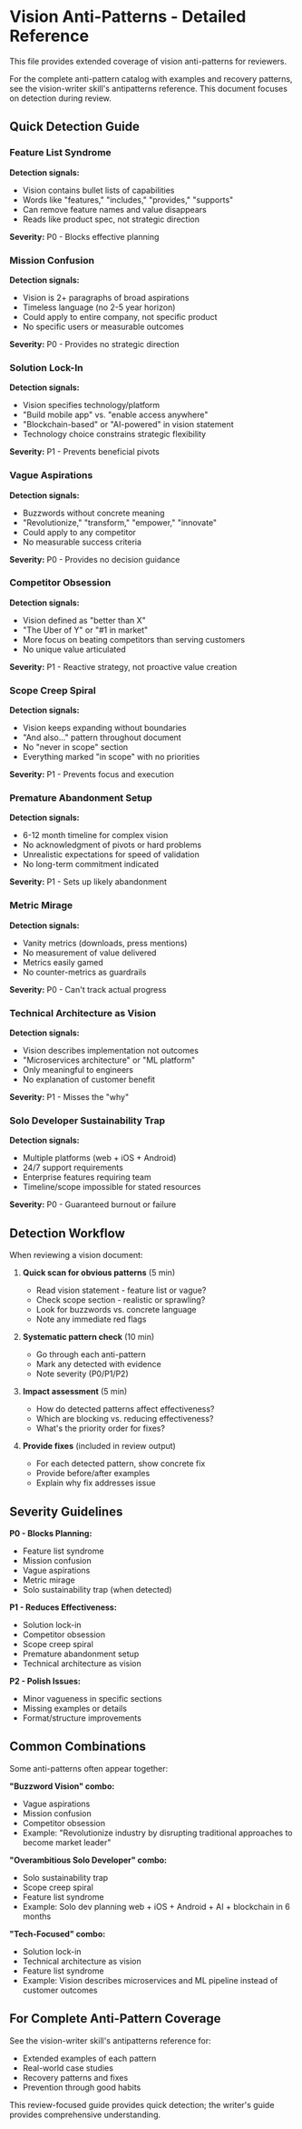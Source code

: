 # Vision Anti-Patterns - Detailed Reference

This file provides extended coverage of vision anti-patterns for reviewers.

For the complete anti-pattern catalog with examples and recovery patterns, see the vision-writer skill's antipatterns reference. This document focuses on detection during review.

## Quick Detection Guide

### Feature List Syndrome
**Detection signals:**
- Vision contains bullet lists of capabilities
- Words like "features," "includes," "provides," "supports"
- Can remove feature names and value disappears
- Reads like product spec, not strategic direction

**Severity:** P0 - Blocks effective planning

### Mission Confusion
**Detection signals:**
- Vision is 2+ paragraphs of broad aspirations
- Timeless language (no 2-5 year horizon)
- Could apply to entire company, not specific product
- No specific users or measurable outcomes

**Severity:** P0 - Provides no strategic direction

### Solution Lock-In
**Detection signals:**
- Vision specifies technology/platform
- "Build mobile app" vs. "enable access anywhere"
- "Blockchain-based" or "AI-powered" in vision statement
- Technology choice constrains strategic flexibility

**Severity:** P1 - Prevents beneficial pivots

### Vague Aspirations
**Detection signals:**
- Buzzwords without concrete meaning
- "Revolutionize," "transform," "empower," "innovate"
- Could apply to any competitor
- No measurable success criteria

**Severity:** P0 - Provides no decision guidance

### Competitor Obsession
**Detection signals:**
- Vision defined as "better than X"
- "The Uber of Y" or "#1 in market"
- More focus on beating competitors than serving customers
- No unique value articulated

**Severity:** P1 - Reactive strategy, not proactive value creation

### Scope Creep Spiral
**Detection signals:**
- Vision keeps expanding without boundaries
- "And also..." pattern throughout document
- No "never in scope" section
- Everything marked "in scope" with no priorities

**Severity:** P1 - Prevents focus and execution

### Premature Abandonment Setup
**Detection signals:**
- 6-12 month timeline for complex vision
- No acknowledgment of pivots or hard problems
- Unrealistic expectations for speed of validation
- No long-term commitment indicated

**Severity:** P1 - Sets up likely abandonment

### Metric Mirage
**Detection signals:**
- Vanity metrics (downloads, press mentions)
- No measurement of value delivered
- Metrics easily gamed
- No counter-metrics as guardrails

**Severity:** P0 - Can't track actual progress

### Technical Architecture as Vision
**Detection signals:**
- Vision describes implementation not outcomes
- "Microservices architecture" or "ML platform"
- Only meaningful to engineers
- No explanation of customer benefit

**Severity:** P1 - Misses the "why"

### Solo Developer Sustainability Trap
**Detection signals:**
- Multiple platforms (web + iOS + Android)
- 24/7 support requirements
- Enterprise features requiring team
- Timeline/scope impossible for stated resources

**Severity:** P0 - Guaranteed burnout or failure

## Detection Workflow

When reviewing a vision document:

1. **Quick scan for obvious patterns** (5 min)
   - Read vision statement - feature list or vague?
   - Check scope section - realistic or sprawling?
   - Look for buzzwords vs. concrete language
   - Note any immediate red flags

2. **Systematic pattern check** (10 min)
   - Go through each anti-pattern
   - Mark any detected with evidence
   - Note severity (P0/P1/P2)

3. **Impact assessment** (5 min)
   - How do detected patterns affect effectiveness?
   - Which are blocking vs. reducing effectiveness?
   - What's the priority order for fixes?

4. **Provide fixes** (included in review output)
   - For each detected pattern, show concrete fix
   - Provide before/after examples
   - Explain why fix addresses issue

## Severity Guidelines

**P0 - Blocks Planning:**
- Feature list syndrome
- Mission confusion  
- Vague aspirations
- Metric mirage
- Solo sustainability trap (when detected)

**P1 - Reduces Effectiveness:**
- Solution lock-in
- Competitor obsession
- Scope creep spiral
- Premature abandonment setup
- Technical architecture as vision

**P2 - Polish Issues:**
- Minor vagueness in specific sections
- Missing examples or details
- Format/structure improvements

## Common Combinations

Some anti-patterns often appear together:

**"Buzzword Vision" combo:**
- Vague aspirations
- Mission confusion
- Competitor obsession
- Example: "Revolutionize industry by disrupting traditional approaches to become market leader"

**"Overambitious Solo Developer" combo:**
- Solo sustainability trap
- Scope creep spiral
- Feature list syndrome
- Example: Solo dev planning web + iOS + Android + AI + blockchain in 6 months

**"Tech-Focused" combo:**
- Solution lock-in
- Technical architecture as vision
- Feature list syndrome
- Example: Vision describes microservices and ML pipeline instead of customer outcomes

## For Complete Anti-Pattern Coverage

See the vision-writer skill's antipatterns reference for:
- Extended examples of each pattern
- Real-world case studies
- Recovery patterns and fixes
- Prevention through good habits

This review-focused guide provides quick detection; the writer's guide provides comprehensive understanding.
